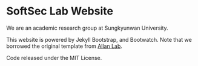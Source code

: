 # SoftSec Lab Website

We are an academic research group at Sungkyunwan University.

This website is powered by Jekyll Bootstrap, and Bootwatch. 
Note that we borrowed the original template from [Allan Lab](https://www.allanlab.org).

Code released under the MIT License.
